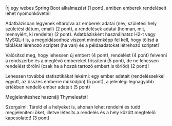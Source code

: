 Írj egy webes Spring Boot alkalmazást (1 pont), amiben emberek rendeléseit lehet nyomonkövetni!

Adatbázisban legyenek eltárolva az emberek adatai (név, születési hely születési dátum, email) (2 pont), a rendelések adatai (honnan, mit, mennyiért, ki rendelte) (2 pont).
Adatbázisként használhatsz H2-t vagy MySQL-t is, a megoldásodhoz viszont mindenképp fel kell, hogy töltsd a táblákat lérehozó scriptet (ha van) és a példaadatokat létrehozó scriptet!

Valósítsd meg, hogy lehessen új embert (4 pont), rendelést (4 pont) felvenni a rendszerbe és a meglévő embereket frissíteni (5 pont), de ne lehessen rendelést törölni (csak ha a hozzá tartozó embert is törlöd) (2 pont)!

Lehessen továbbá statisztikákat lekérni:
egy ember adatait (rendeléssekkel együtt, az összes emberre működjön) (5 pont),
a jelenlegi legnagyobb értékben rendelő ember adatait (5 pont)

Megjelenítéshez használj Thymeleafet!

Szorgalmi: Tárold el a helyeket is, ahonan lehet rendelni és tudd megjeleníteni őket, illetve létesíts a rendelés és a hely között megfelelő kapcsolatot! (3 pont)
